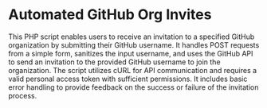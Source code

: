 # Automated GitHub Org Invites

This PHP script enables users to receive an invitation to a specified GitHub organization by submitting their GitHub username. It handles POST requests from a simple form, sanitizes the input username, and uses the GitHub API to send an invitation to the provided GitHub username to join the organization. The script utilizes cURL for API communication and requires a valid personal access token with sufficient permissions. It includes basic error handling to provide feedback on the success or failure of the invitation process.
